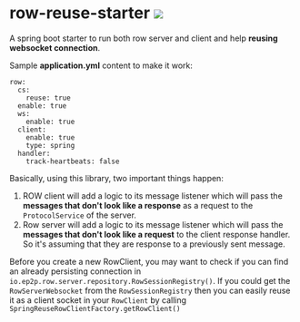 # row-reuse-starter [![](https://jitpack.io/v/idioglossia/row-client-server-starter.svg)](https://jitpack.io/#idioglossia/row-client-server-starter)
A spring boot starter to run both row server and client and help **reusing websocket connection**.

Sample **application.yml** content to make it work:

```
row:
  cs:
    reuse: true
  enable: true
  ws:
    enable: true
  client:
    enable: true
    type: spring
  handler:
    track-heartbeats: false
```

Basically, using this library, two important things happen:

1. ROW client will add a logic to its message listener which will pass the **messages that don't look like a response** as a request to the `ProtocolService` of the server.
2. Row server will add a logic to its message listener which will pass the **messages that don't look like a request** to the client response handler. So it's assuming that they are response to a previously sent message.

Before you create a new RowClient, you may want to check if you can find an already persisting connection in `io.ep2p.row.server.repository.RowSessionRegistry()`.
If you could get the `RowServerWebsocket` from the `RowSessionRegistry` then you can easily reuse it as a client socket in your `RowClient` by calling `SpringReuseRowClientFactory.getRowClient()`
